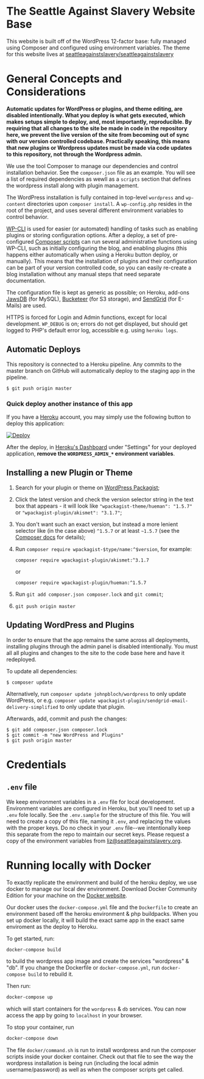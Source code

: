# The Seattle Against Slavery Website Base

This website is built off of the WordPress 12-factor base: fully managed using Composer and configured using environment variables.
The theme for this website lives at [seattleagainstslavery/seattleagainstslavery](https://github.com/seattleagainstslavery/seattleagainstslavery)

# General Concepts and Considerations

 **Automatic updates for WordPress or plugins, and theme editing, are disabled intentionally. What you deploy is what gets executed, which makes setups simple to deploy, and, most importantly, reproducible. By requiring that all changes to the site be made in code in the repository here, we prevent the live version of the site from becoming out of sync with our version controlled codebase. Practically speaking, this means that new plugins or Wordpress updates must be made via code updates to this repository, not through the Wordpress admin.**

We use the tool Composer to manage our dependencies and control installation behavior. See the `composer.json` file as an example. You will see a list of required dependencies as wewll as a `scripts` section that defines the wordpress install along with plugin management. 

The WordPress installation is fully contained in top-level `wordpress` and `wp-content` directories upon `composer install`. A `wp-config.php` resides in the root of the project, and uses several different environment variables to control behavior. 

[WP-CLI](http://wp-cli.org) is used for easier (or automated) handling of tasks such as enabling plugins or storing configuration options. After a deploy, a set of pre-configured [Composer scripts](https://getcomposer.org/doc/articles/scripts.md) can run several administrative functions using WP-CLI, such as initially configuring the blog, and enabling plugins (this happens either automatically when using a Heroku button deploy, or manually). This means that the installation of plugins and their configuration can be part of your version controlled code, so you can easily re-create a blog installation without any manual steps that need separate documentation.

The configuration file is kept as generic as possible; on Heroku, add-ons [JawsDB](https://elements.heroku.com/addons/jawsdb) (for MySQL), [Bucketeer](https://elements.heroku.com/addons/bucketeer) (for S3 storage), and [SendGrid](https://elements.heroku.com/addons/sendgrid) (for E-Mails) are used.

HTTPS is forced for Login and Admin functions, except for local development. `WP_DEBUG` is on; errors do not get displayed, but should get logged to PHP's default error log, accessible e.g. using `heroku logs`.

## Automatic Deploys

This repository is connected to a Heroku pipeline. Any commits to the master branch on GitHub will automatically deploy to the staging app in the pipeline. 

```
$ git push origin master
```

### Quick deploy another instance of this app

If you have a [Heroku](http://heroku.com) account, you may simply use the following button to deploy this application:

[![Deploy](https://www.herokucdn.com/deploy/button.png)](https://heroku.com/deploy)

After the deploy, in [Heroku's Dashboard](https://dasboard.heroku.com) under "Settings" for your deployed application, **remove the `WORDPRESS_ADMIN_*` environment variables**.


## Installing a new Plugin or Theme

1. Search for your plugin or theme on [WordPress Packagist](http://wpackagist.org);
1. Click the latest version and check the version selector string in the text box that appears - it will look like `"wpackagist-theme/hueman": "1.5.7"` or `"wpackagist-plugin/akismet": "3.1.7"`;
1. You don't want such an exact version, but instead a more lenient selector like (in the case above) `^1.5.7` or at least `~1.5.7` (see the [Composer docs](https://getcomposer.org/doc/articles/versions.md#next-significant-release-operators) for details);
1. Run `composer require wpackagist-$type/name:^$version`, for example:

    ```
    composer require wpackagist-plugin/akismet:^3.1.7
    ```
    
    or
    
    ```
    composer require wpackagist-plugin/hueman:^1.5.7
    ```

1. Run `git add composer.json composer.lock` and `git commit`;
1. `git push origin master`

## Updating WordPress and Plugins

In order to ensure that the app remains the same across all deployments, installing plugins through the admin panel is disabled intentionally. You must all all plugins and changes to the site to the code base here and have it redeployed.

To update all dependencies:

```
$ composer update
```

Alternatively, run `composer update johnpbloch/wordpress` to only update WordPress, or e.g. `composer update wpackagist-plugin/sendgrid-email-delivery-simplified` to only update that plugin.

Afterwards, add, commit and push the changes:

```
$ git add composer.json composer.lock
$ git commit -m "new WordPress and Plugins"
$ git push origin master
```

# Credentials

## `.env` file

We keep environment variables in a `.env` file for local development. Environment variables are configured in Heroku, but you'll need to set up a `.env` fole locally. See the `.env.sample` for the structure of this file. You will need to create a copy of this file, naming it `.env`, and replacing the values with the proper keys. Do no check in your `.env` file--we intentionally keep this separate from the repo to maintain our secret keys.
Please request a copy of the environment variables from liz@seattleagainstslavery.org.


# Running locally with Docker

To exactly replicate the environment and build of the heroku deploy, we use docker to manage our local dev environment. Download Docker Community Edition for your machine on the [Docker website](https://store.docker.com/search?type=edition&offering=community). 

Our docker uses the `docker-compose.yml` file and the `Dockerfile` to create an environment based off the heroku environment & php buildpacks. When you set up docker locally, it will build the exact same app in the exact same enviroment as the deploy to Heroku.

To get started, run: 

```bash
docker-compose build
```
to build the wordpress app image and create the services "wordpress" & "db". If you change the Dockerfile or `docker-compose.yml`, run `docker-compose build` to rebuild it.

Then run:

```bash
docker-compose up
```

which will start containers for the `wordpress` & `db` services. You can now access the app by going to `localhost` in your browser.

To stop your container, run 

```bash
docker-compose down
```

The file `docker/command.sh` is run to install wordpress and run the composer scripts inside your docker container. Check out that file to see the way the wordpress installation is being run (including the local admin username/password) as well as when the composer scripts get called.
